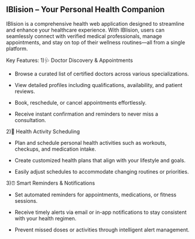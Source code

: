 IBlision – Your Personal Health Companion
-----------------------------------------------------

IBlision is a comprehensive health web application designed to streamline and enhance your healthcare experience. With IBlision, users can seamlessly connect with verified medical professionals, manage appointments, and stay on top of their wellness routines—all from a single platform.

Key Features:
1)🩺 Doctor Discovery & Appointments
  - Browse a curated list of certified doctors across various specializations.

  - View detailed profiles including qualifications, availability, and patient reviews.

  - Book, reschedule, or cancel appointments effortlessly.

  - Receive instant confirmation and reminders to never miss a consultation.

2)📅 Health Activity Scheduling
  - Plan and schedule personal health activities such as workouts, checkups, and medication intake.

  - Create customized health plans that align with your lifestyle and goals.

  - Easily adjust schedules to accommodate changing routines or priorities.

3)⏰ Smart Reminders & Notifications
  - Set automated reminders for appointments, medications, or fitness sessions.

  - Receive timely alerts via email or in-app notifications to stay consistent with your health regimen.

  - Prevent missed doses or activities through intelligent alert management.
